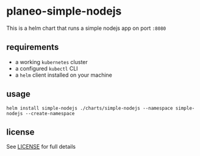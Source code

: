 # planeo-simple-nodejs
This is a helm chart that runs a simple nodejs app on port `:8080`

## requirements
- a working `kubernetes` cluster
- a configured `kubectl` CLI
- a `helm` client installed on your machine

## usage
`helm install simple-nodejs ./charts/simple-nodejs --namespace simple-nodejs --create-namespace`

## license
See [LICENSE](https://github.com/planeodev/planeo-simple-nodejs/blob/master/LICENSE) for full details
